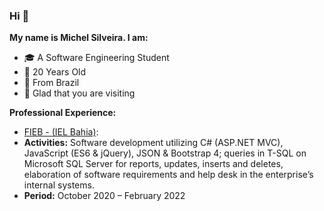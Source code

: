 ### Hi 🙂

**My name is Michel Silveira. I am:**
* 🎓 A Software Engineering Student
* 🎂 20 Years Old
* 🏡 From Brazil
* 💜 Glad that you are visiting

**Professional Experience:**
* [FIEB - (IEL Bahia)](https://ielbahia.com.br/):
* **Activities:** Software development utilizing C# (ASP.NET MVC), JavaScript (ES6 & jQuery), JSON & Bootstrap 4; queries in T-SQL on Microsoft SQL Server for reports, updates, inserts and deletes, elaboration of software requirements and help desk in the enterprise’s internal systems.
* **Period:** October 2020 – February 2022
